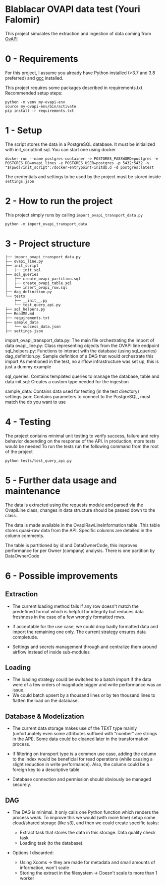 
# Blablacar OVAPI data test (Youri Falomir)

This project simulates the extraction and ingestion of data coming from [OvAPI](https://github.com/koch-t/KV78Turbo-OVAPI/wiki)

# 0 - Requirements

For this project, I assume you already have Python installed (>3.7 and 3.8 preferred) and [gcc](https://doc.ubuntu-fr.org/gcc) installed.

This project requires some packages described in requirements.txt. 
Recommended setup steps:
```
python -m venv my-ovapi-env
source my-ovapi-env/bin/activate
pip install -r requirements.txt

```

# 1 - Setup

The script stores the data in a PostgreSQL database. It must be initialized with init_script/init.sql.
You can start one using docker
```
docker run --name postgres-container -e POSTGRES_PASSWORD=postgres -e POSTGRES_DB=ovapi_lines -e POSTGRES_USER=postgres -p 5432:5432 -v "$(pwd)/init_script":/docker-entrypoint-initdb.d -d postgres:latest 

```

The credentials and settings to be used by the project must be stored inside `settings.json`

# 2 - How to run the project

This project simply runs by calling `import_ovapi_transport_data.py`
```
python -m import_ovapi_transport_data

```

# 3 - Project structure
```
├── import_ovapi_transport_data.py
├── ovapi_line.py
├── init_script
│   ├── init.sql
├── sql_queries
│   ├── create_ovapi_partition.sql
│   ├── create_ovapi_table.sql
│   └── insert_ovapi_row.sql
├── dag_definition.py
└── tests
    ├── __init__.py
    └── test_query_api.py
├── sql_helpers.py
├── ReadME.md
├── requirements.txt
├── sample_data
│   └── success_data.json
├── settings.json
```


import_ovapi_transport_data.py: The main file orchestrating the import of data
ovapi_line.py: Class representing objects from the OVAPI line endpoint
sql_helpers.py: Functions to interact with the database (using sql_queries)
dag_definition.py: Sample definition of a DAG that would orchestrate this import
As mentioned in the test, no airflow infrastructure was set up, this is just a dummy example

sql_queries: Contains templated queries to manage the database, table and data
init.sql: Creates a custom type needed for the ingestion

sample_data: Contains data used for testing (in the test directory)
settings.json: Contains parameters to connect to the PostgreSQL, must match the db you want to use

# 4 - Testing 
The project contains minimal unit testing to verify success, failure and retry behavior depending on the response of the API. In production, more tests would be needed
To run the tests run the following command from the root of the project
```
python tests/test_query_api.py 
```

# 5 - Further data usage and maintenance

The data is extracted using the requests module and parsed via the OvapiLine class, changes in data structure should be passed down to the class.


The data is made available in the OvapiRawLineInformation table. This table stores quasi-raw data from the API. Specific columns are detailed in the column comments.

The table is partitioned by id and DataOwnerCode, this improves performance for per Owner (company) analysis. There is one partition by DataOwnerCode

# 6 - Possible improvements

## Extraction
- The current loading method fails if any row doesn't match the predefined format which is helpful for integrity but reduces data freshness in the case of a few wrongly formatted rows.
- If acceptable for the use case, we could drop badly formatted data and import the remaining one only. The current strategy ensures data completude.

- Settings and secrets management through and centralize them around airflow instead of inside sub-modules

## Loading
- The loading strategy could be switched to a batch import if the data were of a few orders of magnitude bigger and write performance was an issue.
- We could batch upsert by a thousand lines or by ten thousand lines to flatten the load on the database.

## Database & Modelization
- The current data storage makes use of the TEXT type mainly (unfortunately even some attributes suffixed with "number" are strings in the API). Some data could be cleaned later in the transformation process.

- If filtering on transport type is a common use case, adding the column to the index would be beneficial for read operations (while causing a slight reduction in write performance). Also, the column could be a foreign key to a descriptive table

- Database connection and permission should obviously be managed securely.

## DAG

- The DAG is minimal. It only calls one Python function which renders the process weak. To improve this we would (with more time) setup some cloud/shared storage (like s3), and then we could create specific tasks:
    - Extract task that stores the data in this storage.
      Data quality check task
    - Loading task (to the database).
    
- Options I discarded:
  - Using Xcoms -> they are made for metadata and small amounts of information, won't scale
  - Storing the extract in the filesystem -> Doesn't scale to more than 1 worker